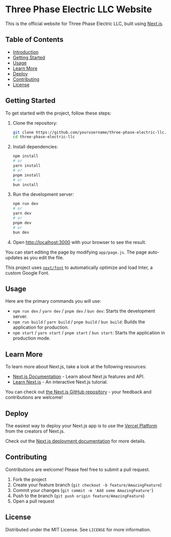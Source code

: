 # Three Phase Electric LLC Website

This is the official website for Three Phase Electric LLC, built using [Next.js](https://nextjs.org/).

## Table of Contents

- [Introduction](#introduction)
- [Getting Started](#getting-started)
- [Usage](#usage)
- [Learn More](#learn-more)
- [Deploy](#deploy)
- [Contributing](#contributing)
- [License](#license)

## Getting Started

To get started with the project, follow these steps:

1. Clone the repository:

    ```bash
    git clone https://github.com/yourusername/three-phase-electric-llc.git
    cd three-phase-electric-llc
    ```

2. Install dependencies:

    ```bash
    npm install
    # or
    yarn install
    # or
    pnpm install
    # or
    bun install
    ```

3. Run the development server:

    ```bash
    npm run dev
    # or
    yarn dev
    # or
    pnpm dev
    # or
    bun dev
    ```

4. Open [http://localhost:3000](http://localhost:3000) with your browser to see the result.

You can start editing the page by modifying `app/page.js`. The page auto-updates as you edit the file.

This project uses [`next/font`](https://nextjs.org/docs/basic-features/font-optimization) to automatically optimize and load Inter, a custom Google Font.

## Usage

Here are the primary commands you will use:

- `npm run dev` / `yarn dev` / `pnpm dev` / `bun dev`: Starts the development server.
- `npm run build` / `yarn build` / `pnpm build` / `bun build`: Builds the application for production.
- `npm start` / `yarn start` / `pnpm start` / `bun start`: Starts the application in production mode.

## Learn More

To learn more about Next.js, take a look at the following resources:

- [Next.js Documentation](https://nextjs.org/docs) - Learn about Next.js features and API.
- [Learn Next.js](https://nextjs.org/learn) - An interactive Next.js tutorial.

You can check out [the Next.js GitHub repository](https://github.com/vercel/next.js/) - your feedback and contributions are welcome!

## Deploy

The easiest way to deploy your Next.js app is to use the [Vercel Platform](https://vercel.com/new?utm_medium=default-template&filter=next.js&utm_source=create-next-app&utm_campaign=create-next-app-readme) from the creators of Next.js.

Check out the [Next.js deployment documentation](https://nextjs.org/docs/deployment) for more details.

## Contributing

Contributions are welcome! Please feel free to submit a pull request.

1. Fork the project
2. Create your feature branch (`git checkout -b feature/AmazingFeature`)
3. Commit your changes (`git commit -m 'Add some AmazingFeature'`)
4. Push to the branch (`git push origin feature/AmazingFeature`)
5. Open a pull request

## License

Distributed under the MIT License. See `LICENSE` for more information.
